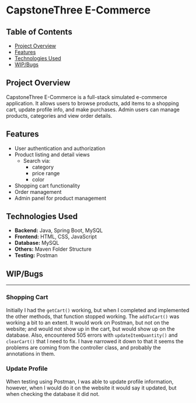 # CapstoneThree E-Commerce

## Table of Contents

- [Project Overview](#project-overview)
- [Features](#features)
- [Technologies Used](#technologies-used)
- [WIP/Bugs](#wipbugs)


## Project Overview

CapstoneThree E-Commerce is a full-stack simulated e-commerce application. 
It allows users to browse products, add items to a shopping cart, 
update profile info, 
and make purchases. Admin users can manage products, categories and view order details.

## Features

- User authentication and authorization
- Product listing and detail views
  - Search via:
    - category
    - price range
    - color
- Shopping cart functionality
- Order management
- Admin panel for product management

## Technologies Used

- **Backend:** Java, Spring Boot, MySQL
- **Frontend:** HTML, CSS, JavaScript
- **Database:** MySQL
- **Others:** Maven Folder Structure
- **Testing:** Postman

## WIP/Bugs

---

### Shopping Cart
Initially I had the ```getCart()``` working, but when I completed and implemented the other methods,
that function stopped working. The ```addToCart()``` was working a bit to an extent. It would work on Postman,
but not on the website; and would not show up in the cart, but would show up on the database. Also, encountered 505 errors
with ```updateItemQuantity()``` and ```clearCart()``` that I need to fix. I have narrowed it down to that it
seems the problems are coming from the controller class, and probably the annotations in them. 

### Update Profile
When testing using Postman, I was able to update profile information, however, when I would do it on the
website it would say it updated, but when checking the database it did not. 
    

